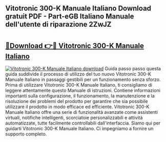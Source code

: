 ## Vitotronic 300-K Manuale Italiano Download gratuit PDF - Part-eGB Italiano Manuale dell'utente di riparazione 2ZwJZ

# <h2><a href="http://df9snv2.blite.top/?on=Vitotronic+300-K+Manuale+Italiano">🔗Download 👉🔴 Vitotronic 300-K Manuale Italiano</a></h2>

[![Vitotronic 300-K Manuale Italiano download](https://i.imgur.com/lujVjoI.png)](http://df9snv2.blite.top/?on=Vitotronic+300-K+Manuale+Italiano)
Guida passo passo questa guida suddivide il processo di utilizzo del tuo nuovo Vitotronic 300-K Manuale Italiano in passaggi gestibili per un funzionamento senza sforzo. Prima di utilizzare Vitotronic 300-K Manuale Italiano, ti consigliamo di leggere attentamente questo Manuale di istruzioni. Contiene informazioni importanti sulla configurazione, il funzionamento, la manutenzione e la risoluzione dei problemi del prodotto per garantire che sia possibile utilizzare il prodotto in modo efficace ed efficiente. Vitotronic 300-K Manuale Italiano offre una serie di funzionalità avanzate come assistenti virtuali, notifiche intelligenti, scorciatoie personalizzabili e attività automatizzate, tutte facilmente controllabili dall'interfaccia. Siamo qui per guidarti Vitotronic 300-K Manuale Italiano. Ci impegniamo a fornire un supporto completo.
